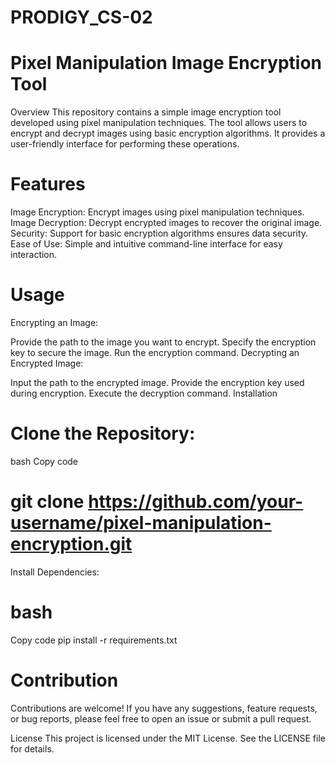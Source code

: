 # PRODIGY_CS-02
# Pixel Manipulation Image Encryption Tool
Overview
This repository contains a simple image encryption tool developed using pixel manipulation techniques. The tool allows users to encrypt and decrypt images using basic encryption algorithms. It provides a user-friendly interface for performing these operations.

#  Features
Image Encryption: Encrypt images using pixel manipulation techniques.
Image Decryption: Decrypt encrypted images to recover the original image.
Security: Support for basic encryption algorithms ensures data security.
Ease of Use: Simple and intuitive command-line interface for easy interaction.
# Usage
Encrypting an Image:

Provide the path to the image you want to encrypt.
Specify the encryption key to secure the image.
Run the encryption command.
Decrypting an Encrypted Image:

Input the path to the encrypted image.
Provide the encryption key used during encryption.
Execute the decryption command.
Installation
# Clone the Repository:

bash
Copy code
# git clone https://github.com/your-username/pixel-manipulation-encryption.git
Install Dependencies:

# bash
Copy code
pip install -r requirements.txt
# Contribution
Contributions are welcome! If you have any suggestions, feature requests, or bug reports, please feel free to open an issue or submit a pull request.

License
This project is licensed under the MIT License. See the LICENSE file for details.

